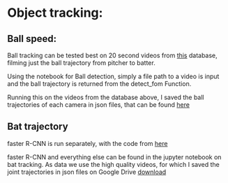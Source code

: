 # Object tracking:

## Ball speed:

Ball tracking can be tested best on 20 second videos from [this](http://ze-video.mlb.com/video/mlbam/2016/10/01/umpeval/video/449253/) database, filming just the ball trajectory from pitcher to batter.

Using the notebook for Ball detection, simply a file path to a video is input and the ball trajectory is returned from the detect_fom Function.

Running this on the videos from the database above, I saved the ball trajectories of each camera in json files, that can be found [here](https://drive.google.com/drive/folders/12jk-r-lehDzxwWm3v3N8RC1YwHUz3il4?usp=sharing)

## Bat trajectory

faster R-CNN is run separately, with the code from [here](https://github.com/rbgirshick/py-faster-rcnn)

faster R-CNN and everything else can be found in the jupyter notebook on bat tracking. As data we use the high quality videos, for which I saved the joint trajectories in json files on Google Drive [download](https://drive.google.com/drive/folders/1eD2ElaV43lkqEGQNd6EGUt8rPV6TKN9B?usp=sharing)
